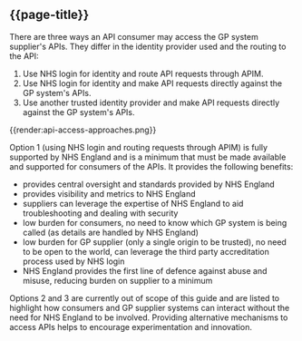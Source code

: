 ## {{page-title}}

There are three ways an API consumer may access the GP system supplier's APIs. They differ in the identity provider used and the routing to the API:

1. Use NHS login for identity and route API requests through APIM.
1. Use NHS login for identity and make API requests directly against the GP system's APIs.
1. Use another trusted identity provider and make API requests directly against the GP system's APIs.

{{render:api-access-approaches.png}}

Option 1 (using NHS login and routing requests through APIM) is fully supported by NHS England and is a minimum that must be made available and supported for consumers of the APIs. It provides the following benefits:

- provides central oversight and standards provided by NHS England
- provides visibility and metrics to NHS England
- suppliers can leverage the expertise of NHS England to aid troubleshooting and dealing with security
- low burden for consumers, no need to know which GP system is being called (as details are handled by NHS England)
- low burden for GP supplier (only a single origin to be trusted), no need to be open to the world, can leverage the third party accreditation process used by NHS login
- NHS England provides the first line of defence against abuse and misuse, reducing burden on supplier to a minimum

Options 2 and 3 are currently out of scope of this guide and are listed to highlight how consumers and GP supplier systems can interact without the need for NHS England to be involved. Providing alternative mechanisms to access APIs helps to encourage experimentation and innovation.